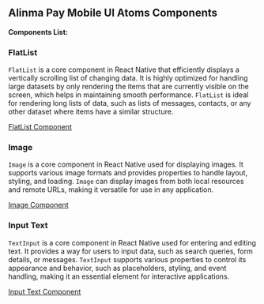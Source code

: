 ## Alinma Pay Mobile UI Atoms Components

**Components List:**

### FlatList

`FlatList` is a core component in React Native that efficiently displays a vertically scrolling list of changing data. It is highly optimized for handling large datasets by only rendering the items that are currently visible on the screen, which helps in maintaining smooth performance. `FlatList` is ideal for rendering long lists of data, such as lists of messages, contacts, or any other dataset where items have a similar structure.

[FlatList Component](app/src/components/atoms/flatlist/ipay-flatlist.component.tsx)

### Image

`Image` is a core component in React Native used for displaying images. It supports various image formats and provides properties to handle layout, styling, and loading. `Image` can display images from both local resources and remote URLs, making it versatile for use in any application.

[Image Component](app/src/components/atoms/image/ipay-image.component.tsx)

### Input Text

`TextInput` is a core component in React Native used for entering and editing text. It provides a way for users to input data, such as search queries, form details, or messages. `TextInput` supports various properties to control its appearance and behavior, such as placeholders, styling, and event handling, making it an essential element for interactive applications.

[Input Text Component](app/src/components/atoms/inputText/ipay-textinput.component.tsx)
